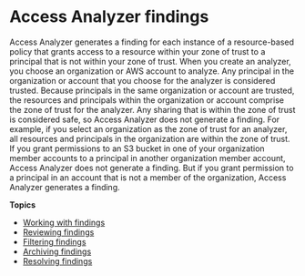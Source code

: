 # Access Analyzer findings<a name="access-analyzer-findings"></a>

Access Analyzer generates a finding for each instance of a resource\-based policy that grants access to a resource within your zone of trust to a principal that is not within your zone of trust\. When you create an analyzer, you choose an organization or AWS account to analyze\. Any principal in the organization or account that you choose for the analyzer is considered trusted\. Because principals in the same organization or account are trusted, the resources and principals within the organization or account comprise the zone of trust for the analyzer\. Any sharing that is within the zone of trust is considered safe, so Access Analyzer does not generate a finding\. For example, if you select an organization as the zone of trust for an analyzer, all resources and principals in the organization are within the zone of trust\. If you grant permissions to an S3 bucket in one of your organization member accounts to a principal in another organization member account, Access Analyzer does not generate a finding\. But if you grant permission to a principal in an account that is not a member of the organization, Access Analyzer generates a finding\.

**Topics**
+ [Working with findings](access-analyzer-work-with-findings.md)
+ [Reviewing findings](access-analyzer-findings-view.md)
+ [Filtering findings](access-analyzer-findings-filter.md)
+ [Archiving findings](access-analyzer-findings-archive.md)
+ [Resolving findings](access-analyzer-findings-remediate.md)